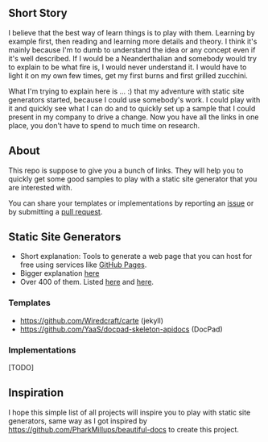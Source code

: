 ## Short Story

I believe that the best way of learn things is to play with them. Learning by example first, then reading and learning more details and theory. I think it's mainly because I'm to dumb to understand the idea or any concept even if it's well described. If I would be a Neanderthalian and somebody would try to explain to be what fire is, I would never understand it. I would have to light it on my own few times, get my first burns and first grilled zucchini.

What I'm trying to explain here is ... :) that my adventure with static site generators started, because I could use somebody's work. I could play with it and quickly see what I can do and to quickly set up a sample that I could present in my company to drive a change. Now you have all the links in one place, you don't have to spend to much time on research.

## About

This repo is suppose to give you a bunch of links. They will help you to quickly get some good samples to play with a static site generator that you are interested with.

You can share your templates or implementations by reporting an [issue](https://github.com/derberg/docu-based-on-static-site-generators/issues) or by submitting a [pull request](https://github.com/derberg/docu-based-on-static-site-generators/pulls).

## Static Site Generators

* Short explanation: Tools to generate a web page that you can host for free using services like [GitHub Pages](https://pages.github.com/).
* Bigger explanation [here](https://davidwalsh.name/introduction-static-site-generators)
* Over 400 of them. Listed [here](https://staticsitegenerators.net/) and [here](https://www.staticgen.com/).


### Templates

* https://github.com/Wiredcraft/carte (jekyll)
* https://github.com/YaaS/docpad-skeleton-apidocs (DocPad)

### Implementations
[TODO]

## Inspiration

I hope this simple list of all projects will inspire you to play with static site generators, same way as I got inspired by https://github.com/PharkMillups/beautiful-docs to create this project.
